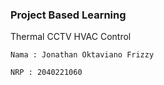 ### Project Based Learning
Thermal CCTV HVAC Control

    Nama : Jonathan Oktaviano Frizzy

    NRP : 2040221060

